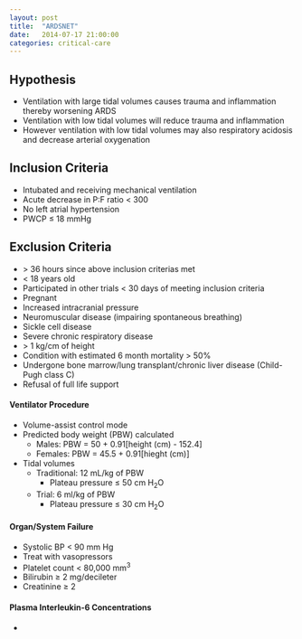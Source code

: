 ```yaml
---
layout: post
title:  "ARDSNET"
date:   2014-07-17 21:00:00
categories: critical-care
---
```


## Hypothesis
* Ventilation with large tidal volumes causes trauma and inflammation thereby worsening ARDS
* Ventilation with low tidal volumes will reduce trauma and inflammation
* However ventilation with low tidal volumes may also respiratory acidosis and decrease arterial oxygenation

## Inclusion Criteria
* Intubated and receiving mechanical ventilation
* Acute decrease in P:F ratio &lt; 300
* No left atrial hypertension
* PWCP &le; 18 mmHg

## Exclusion Criteria
* &gt; 36 hours since above inclusion criterias met
* &lt; 18 years old
* Participated in other trials &lt; 30 days of meeting inclusion criteria
* Pregnant
* Increased intracranial pressure
* Neuromuscular disease (impairing spontaneous breathing)
* Sickle cell disease
* Severe chronic respiratory disease
* &gt; 1 kg/cm of height
* Condition with estimated 6 month mortality &gt; 50%
* Undergone bone marrow/lung transplant/chronic liver disease (Child-Pugh class C)
* Refusal of full life support

#### Ventilator Procedure
* Volume-assist control mode
* Predicted body weight (PBW) calculated
  * Males: PBW = 50 + 0.91[height (cm) - 152.4]
  * Females: PBW = 45.5 + 0.91[hieght (cm)]
* Tidal volumes
  * Traditional: 12 mL/kg of PBW
    * Plateau pressure &le; 50 cm H<sub>2</sub>O 
  * Trial: 6 ml/kg of PBW
    * Plateau pressure &le; 30 cm H<sub>2</sub>O
    
#### Organ/System Failure
* Systolic BP &lt; 90 mm Hg
* Treat with vasopressors
* Platelet count &lt; 80,000 mm<sup>3</sup>
* Bilirubin &ge; 2 mg/decileter
* Creatinine &ge; 2 

#### Plasma Interleukin-6 Concentrations
* 